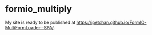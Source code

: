# formio_multiply

My site is ready to be published at https://jpetchan.github.io/FormIO-MultiFormLoader--SPA/.
